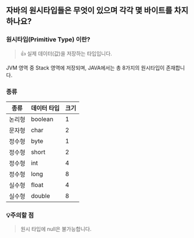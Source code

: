 ## 자바의 원시타입들은 무엇이 있으며 각각 몇 바이트를 차지하나요?

### 원시타입(Primitive Type) 이란?
> 👍 실제 데이터(값)을 저장하는 타입입니다.

JVM 영역 중 Stack 영역에 저장되며, JAVA에서는 총 8가지의 원시타입이 존재합니다.
### 종류
| 종류  | 데이터 타입  | 크기 |
|-----|---------|----|
| 논리형 | boolean | 1  |
| 문자형 | char    | 2  |
| 정수형 | byte    | 1  |
| 정수형 | short   | 2  |
| 정수형 | int     | 4  |
| 정수형 | long    | 8  |
| 실수형 | float   | 4  |
| 실수형 | double  | 8  |

### 💡주의할 점
> 원시 타입에 null은 불가능합니다.